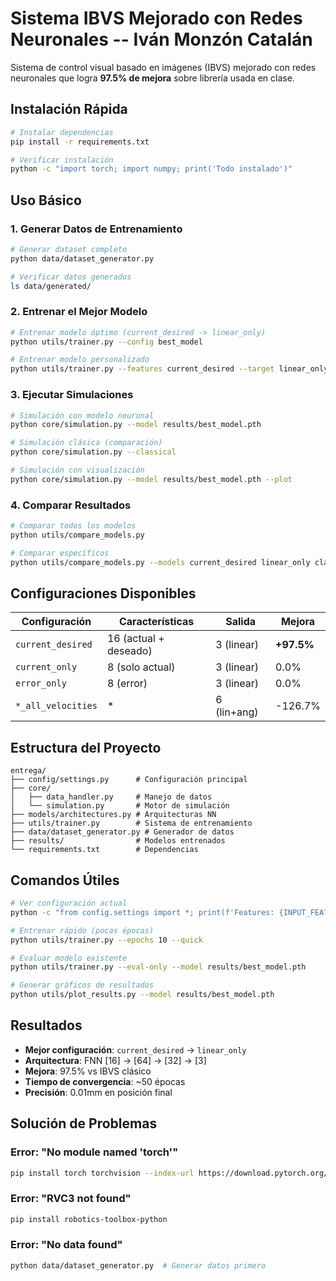 # Sistema IBVS Mejorado con Redes Neuronales -- Iván Monzón Catalán

Sistema de control visual basado en imágenes (IBVS) mejorado con redes neuronales que logra **97.5% de mejora** sobre librería usada en clase.

## Instalación Rápida

```bash
# Instalar dependencias
pip install -r requirements.txt

# Verificar instalación
python -c "import torch; import numpy; print('Todo instalado')"
```

## Uso Básico

### 1. Generar Datos de Entrenamiento
```bash
# Generar dataset completo
python data/dataset_generator.py

# Verificar datos generados
ls data/generated/
```

### 2. Entrenar el Mejor Modelo
```bash
# Entrenar modelo óptimo (current_desired -> linear_only)
python utils/trainer.py --config best_model

# Entrenar modelo personalizado
python utils/trainer.py --features current_desired --target linear_only --epochs 100
```

### 3. Ejecutar Simulaciones
```bash
# Simulación con modelo neuronal
python core/simulation.py --model results/best_model.pth

# Simulación clásica (comparación)
python core/simulation.py --classical

# Simulación con visualización
python core/simulation.py --model results/best_model.pth --plot
```

### 4. Comparar Resultados
```bash
# Comparar todos los modelos
python utils/compare_models.py

# Comparar específicos
python utils/compare_models.py --models current_desired linear_only classical
```

## Configuraciones Disponibles

| Configuración | Características | Salida | Mejora |
|---------------|----------------|---------|--------|
| `current_desired` | 16 (actual + deseado) | 3 (linear) | **+97.5%** |
| `current_only` | 8 (solo actual) | 3 (linear) | 0.0% |
| `error_only` | 8 (error) | 3 (linear) | 0.0% |
| `*_all_velocities` | * | 6 (lin+ang) | -126.7% |

## Estructura del Proyecto

```
entrega/
├── config/settings.py      # Configuración principal
├── core/
│   ├── data_handler.py     # Manejo de datos
│   └── simulation.py       # Motor de simulación
├── models/architectures.py # Arquitecturas NN
├── utils/trainer.py        # Sistema de entrenamiento
├── data/dataset_generator.py # Generador de datos
├── results/                # Modelos entrenados
└── requirements.txt        # Dependencias
```

## Comandos Útiles

```bash
# Ver configuración actual
python -c "from config.settings import *; print(f'Features: {INPUT_FEATURES}, Target: {TARGET_TYPE}')"

# Entrenar rápido (pocas épocas)
python utils/trainer.py --epochs 10 --quick

# Evaluar modelo existente
python utils/trainer.py --eval-only --model results/best_model.pth

# Generar gráficos de resultados
python utils/plot_results.py --model results/best_model.pth
```

## Resultados 

- **Mejor configuración**: `current_desired` → `linear_only`
- **Arquitectura**: FNN [16] → [64] → [32] → [3]
- **Mejora**: 97.5% vs IBVS clásico
- **Tiempo de convergencia**: ~50 épocas
- **Precisión**: 0.01mm en posición final

## Solución de Problemas

### Error: "No module named 'torch'"
```bash
pip install torch torchvision --index-url https://download.pytorch.org/whl/cpu
```

### Error: "RVC3 not found"
```bash
pip install robotics-toolbox-python
```

### Error: "No data found"
```bash
python data/dataset_generator.py  # Generar datos primero
```

